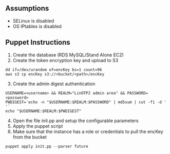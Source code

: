 ## Assumptions
  - SELinux is disabled
  - OS IPtables is disabled
  

## Puppet Instructions
1. Create the database (RDS MySQL/Stand Alone EC2)
2. Create the token encryption key and upload to S3
```
dd if=/dev/urandom of=encKey bs=1 count=96
aws s3 cp encKey s3://<bucket/<path>/encKey
```
3. Create the admin digest authentication
```
USERNAME=<username> && REALM="LinOTP2 admin area" && PASSWORD=<password>
PWDIGEST=`echo -n "$USERNAME:$REALM:$PASSWORD" | md5sum | cut -f1 -d ' '`
echo "$USERNAME:$REALM:$PWDIGEST"
```
4. Open the file init.pp and setup the configurable parameters
5. Apply the puppet script
6. Make sure that the instance has a role or credentials to pull the encKey from the bucket
```
puppet apply init.pp --parser future
```
